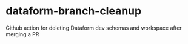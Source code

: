 # dataform-branch-cleanup
Github action for deleting Dataform dev schemas and workspace after merging a PR

